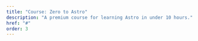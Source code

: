 ```yaml
---
title: "Course: Zero to Astro"
description: "A premium course for learning Astro in under 10 hours."
href: "#"
order: 3
--- 
```

